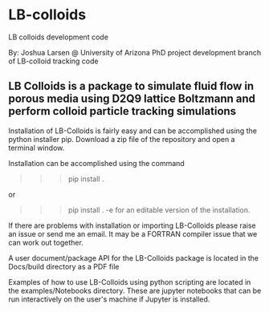 # LB-colloids
LB colloids development code

By: Joshua Larsen @ University of Arizona
PhD project development branch of LB-colloid tracking code

## LB Colloids is a package to simulate fluid flow in porous media using D2Q9 lattice Boltzmann and perform colloid particle tracking simulations

Installation of LB-Colloids is fairly easy and can be accomplished using the python installer pip. Download a zip file of the repository and open a terminal window.

Installation can be accomplished using the command
>>> pip install .

or

>>> pip install . -e
for an editable version of the installation.

If there are problems with installation or importing LB-Colloids please raise an issue or send me an email. It may be a FORTRAN compiler issue that we can work out together.

A user document/package API for the LB-Colloids package is located in the Docs/build directory as a PDF file

Examples of how to use LB-Colloids using python scripting are located in the examples/Notebooks directory. These are jupyter notebooks that can be run interactively on the user's machine if Jupyter is installed.

